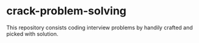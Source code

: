 # crack-problem-solving
This repository consists coding interview problems by handily crafted and picked with solution.
